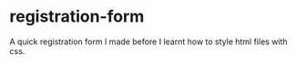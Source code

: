 # registration-form
A quick registration form I made before I learnt how to style html files with css.
